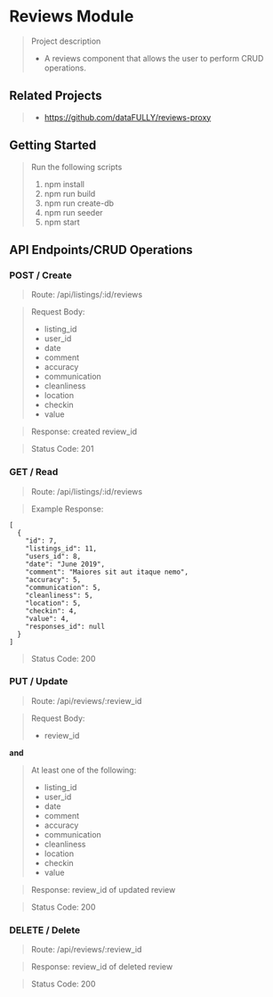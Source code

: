 # Reviews Module

> Project description
> - A reviews component that allows the user to perform CRUD operations.

## Related Projects

> - https://github.com/dataFULLY/reviews-proxy

## Getting Started

> Run the following scripts
> 1. npm install
> 2. npm run build
> 3. npm run create-db
> 4. npm run seeder
> 5. npm start

## API Endpoints/CRUD Operations

### POST / Create

> Route: /api/listings/:id/reviews

> Request Body:
> - listing_id
> - user_id
> - date
> - comment
> - accuracy
> - communication
> - cleanliness
> - location
> - checkin
> - value

> Response: created review_id

> Status Code: 201

### GET / Read

> Route: /api/listings/:id/reviews

> Example Response:
```
[
  {
    "id": 7,
    "listings_id": 11,
    "users_id": 8,
    "date": "June 2019",
    "comment": "Maiores sit aut itaque nemo",
    "accuracy": 5,
    "communication": 5,
    "cleanliness": 5,
    "location": 5,
    "checkin": 4,
    "value": 4,
    "responses_id": null
  }
]
```
> Status Code: 200

### PUT / Update

> Route: /api/reviews/:review_id

> Request Body:
> - review_id

**and**

> At least one of the following:
> - listing_id
> - user_id
> - date
> - comment
> - accuracy
> - communication
> - cleanliness
> - location
> - checkin
> - value

> Response: review_id of updated review

> Status Code: 200

### DELETE / Delete

> Route: /api/reviews/:review_id

> Response: review_id of deleted review

> Status Code: 200
